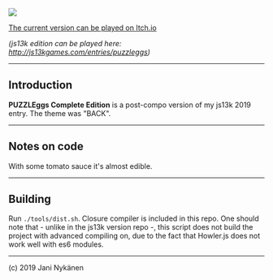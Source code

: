 ![](https://img.itch.zone/aW1nLzI0OTc0MTcucG5n/original/an7SM8.png)

[The current version can be played on Itch.io](https://jani-nykanen.itch.io/puzzleggs?secret=gvlxnvbL3bD9GGsBk7BLf7ic)

*(js13k edition can be played here: http://js13kgames.com/entries/puzzleggs)*

-------

## Introduction

**PUZZLEggs Complete Edition** is a post-compo version of my js13k 2019 entry. The theme was "BACK".

-------

## Notes on code

With some tomato sauce it's almost edible.

-------

## Building

Run `./tools/dist.sh`. Closure compiler is included in this repo. One should note that - unlike in the js13k version repo -, this script does not build the project with advanced compiling on, due to the fact that Howler.js does not work well with es6 modules.

-------

(c) 2019 Jani Nykänen
